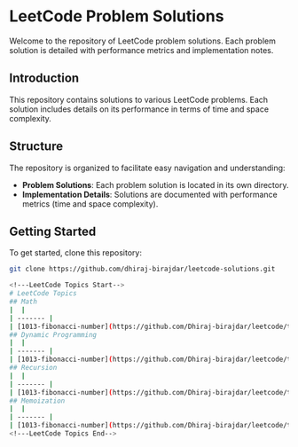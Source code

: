 # LeetCode Problem Solutions

Welcome to the repository of LeetCode problem solutions. Each problem solution is detailed with performance metrics and implementation notes.

## Introduction

This repository contains solutions to various LeetCode problems. Each solution includes details on its performance in terms of time and space complexity.

## Structure

The repository is organized to facilitate easy navigation and understanding:

- **Problem Solutions**: Each problem solution is located in its own directory.
- **Implementation Details**: Solutions are documented with performance metrics (time and space complexity).

## Getting Started

To get started, clone this repository:

```bash
git clone https://github.com/dhiraj-birajdar/leetcode-solutions.git

<!---LeetCode Topics Start-->
# LeetCode Topics
## Math
|  |
| ------- |
| [1013-fibonacci-number](https://github.com/Dhiraj-birajdar/leetcode/tree/master/1013-fibonacci-number) |
## Dynamic Programming
|  |
| ------- |
| [1013-fibonacci-number](https://github.com/Dhiraj-birajdar/leetcode/tree/master/1013-fibonacci-number) |
## Recursion
|  |
| ------- |
| [1013-fibonacci-number](https://github.com/Dhiraj-birajdar/leetcode/tree/master/1013-fibonacci-number) |
## Memoization
|  |
| ------- |
| [1013-fibonacci-number](https://github.com/Dhiraj-birajdar/leetcode/tree/master/1013-fibonacci-number) |
<!---LeetCode Topics End-->